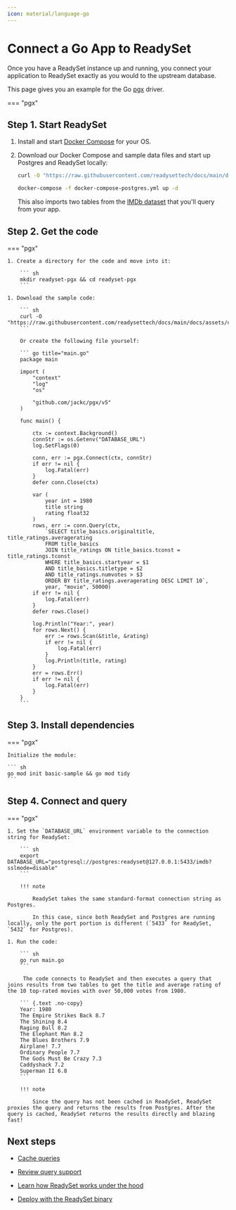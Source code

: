 ```yaml
---
icon: material/language-go
---
```


# Connect a Go App to ReadySet

Once you have a ReadySet instance up and running, you connect your application to ReadySet exactly as you would to the upstream database.

This page gives you an example for the Go [pgx](https://github.com/jackc/pgx) driver.

=== "pgx"

## Step 1. Start ReadySet

1. Install and start [Docker Compose](https://docs.docker.com/engine/install/) for your OS.

1. Download our Docker Compose and sample data files and start up Postgres and ReadySet locally:

   ```sh
   curl -O "https://raw.githubusercontent.com/readysettech/docs/main/docs/assets/{docker-compose-postgres.yml,imdb-postgres.sql}"
   ```

   ```sh
   docker-compose -f docker-compose-postgres.yml up -d
   ```

   This also imports two tables from the [IMDb dataset](https://www.imdb.com/interfaces/) that you'll query from your app.

## Step 2. Get the code

=== "pgx"

    1. Create a directory for the code and move into it:

        ``` sh
        mkdir readyset-pgx && cd readyset-pgx
        ```

    1. Download the sample code:

        ``` sh
        curl -O "https://raw.githubusercontent.com/readysettech/docs/main/docs/assets/code/pgx/main.go"
        ```

        Or create the following file yourself:

        ``` go title="main.go"
        package main

        import (
            "context"
            "log"
            "os"

            "github.com/jackc/pgx/v5"
        )

        func main() {

            ctx := context.Background()
            connStr := os.Getenv("DATABASE_URL")
            log.SetFlags(0)

            conn, err := pgx.Connect(ctx, connStr)
            if err != nil {
                log.Fatal(err)
            }
            defer conn.Close(ctx)

            var (
                year int = 1980
                title string
                rating float32
            )
            rows, err := conn.Query(ctx,
                `SELECT title_basics.originaltitle, title_ratings.averagerating
                FROM title_basics
                JOIN title_ratings ON title_basics.tconst = title_ratings.tconst
                WHERE title_basics.startyear = $1
                AND title_basics.titletype = $2
                AND title_ratings.numvotes > $3
                ORDER BY title_ratings.averagerating DESC LIMIT 10`,
                year, "movie", 50000)
            if err != nil {
                log.Fatal(err)
            }
            defer rows.Close()

            log.Println("Year:", year)
            for rows.Next() {
                err := rows.Scan(&title, &rating)
                if err != nil {
                    log.Fatal(err)
                }
                log.Println(title, rating)
            }
            err = rows.Err()
            if err != nil {
                log.Fatal(err)
            }
        }
        ```

## Step 3. Install dependencies

=== "pgx"

    Initialize the module:

    ``` sh
    go mod init basic-sample && go mod tidy
    ```

## Step 4. Connect and query

=== "pgx"

    1. Set the `DATABASE_URL` environment variable to the connection string for ReadySet:

        ``` sh
        export DATABASE_URL="postgresql://postgres:readyset@127.0.0.1:5433/imdb?sslmode=disable"
        ```

        !!! note

            ReadySet takes the same standard-format connection string as Postgres.

            In this case, since both ReadySet and Postgres are running locally, only the port portion is different (`5433` for ReadySet, `5432` for Postgres).

    1. Run the code:

        ``` sh
        go run main.go
        ```

         The code connects to ReadySet and then executes a query that joins results from two tables to get the title and average rating of the 10 top-rated movies with over 50,000 votes from 1980.

        ``` {.text .no-copy}
        Year: 1980
        The Empire Strikes Back 8.7
        The Shining 8.4
        Raging Bull 8.2
        The Elephant Man 8.2
        The Blues Brothers 7.9
        Airplane! 7.7
        Ordinary People 7.7
        The Gods Must Be Crazy 7.3
        Caddyshack 7.2
        Superman II 6.8
        ```

        !!! note

            Since the query has not been cached in ReadySet, ReadySet proxies the query and returns the results from Postgres. After the query is cached, ReadySet returns the results directly and blazing fast!

## Next steps

- [Cache queries](../../cache/cache-queries.md)

- [Review query support](../../../reference/sql-support.md)

- [Learn how ReadySet works under the hood](../../../concepts/overview.md)

- [Deploy with the ReadySet binary](/deploy/deploy-readyset-binary.md)
